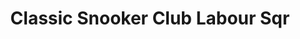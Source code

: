 ---
title: "Classic Snooker Club Labour Sqr"
url: /karachi/classic-snooker-club-labour-sqr/
shop: Allgemein
---
